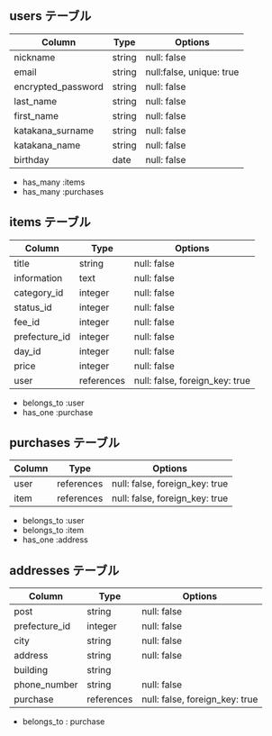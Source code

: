 ## users テーブル

| Column           | Type   | Options     |
| ---------------- | ------ | ----------- |
| nickname         | string | null: false |
| email            | string | null:false, unique: true |
| encrypted_password        | string | null: false |
| last_name        | string | null: false |
| first_name       | string | null: false |
| katakana_surname | string | null: false |
| katakana_name    | string | null: false |
| birthday         | date   | null: false |

- has_many :items
- has_many :purchases

## items テーブル

| Column      | Type   | Options     |
| ----------- | ------ | ----------- |
| title       | string | null: false |
| information | text   | null: false   |
| category_id    | integer | null: false |
| status_id      | integer   | null: false   |
| fee_id         | integer | null: false |
| prefecture_id        | integer | null: false |
| day_id        | integer | null: false |
| price       | integer | null: false |
| user       | references | null: false, foreign_key: true |

- belongs_to :user
- has_one  :purchase

## purchases テーブル

| Column    | Type       | Options                        |
| ----------| ---------- | ------------------------------ |
| user   | references | null: false, foreign_key: true |
| item   | references | null: false, foreign_key: true |

- belongs_to :user
- belongs_to :item
- has_one  :address


## addresses テーブル

| Column       | Type       | Options                        |
| ------------ | ---------- | ------------------------------ |
| post         | string     | null: false |
| prefecture_id      | integer       | null: false |
| city         | string     | null: false |
| address          | string     | null: false |
| building     | string     |  |
| phone_number | string     | null: false |
| purchase  | references | null: false, foreign_key: true |

- belongs_to : purchase
